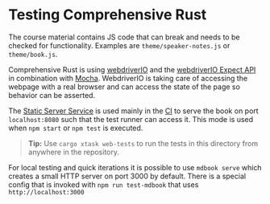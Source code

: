 # Testing Comprehensive Rust

The course material contains JS code that can break and needs to be checked for
functionality. Examples are `theme/speaker-notes.js` or `theme/book.js`.

Comprehensive Rust is using [webdriverIO](https://webdriver.io/) and the
[webdriverIO Expect API](https://webdriver.io/docs/api/expect-webdriverio/) in
combination with [Mocha](https://mochajs.org/). WebdriverIO is taking care of
accessing the webpage with a real browser and can access the state of the page
so behavior can be asserted.

The [Static Server Service](https://webdriver.io/docs/static-server-service/) is
used mainly in the [CI](../.github/workflows/build.yml) to serve the book on port
`localhost:8080` such that the test runner can access it. This mode is used when
`npm start` or `npm test` is executed.

> **Tip:** Use `cargo xtask web-tests` to run the tests in this directory from
> anywhere in the repository.

For local testing and quick iterations it is possible to use `mdbook serve`
which creates a small HTTP server on port 3000 by default. There is a special
config that is invoked with `npm run test-mdbook` that uses
`http://localhost:3000`
